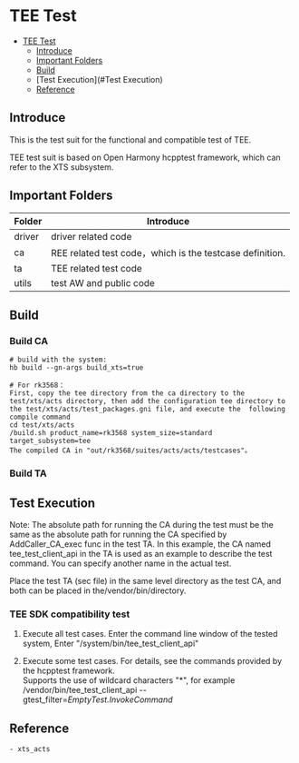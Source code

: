 # TEE Test

- [TEE Test](#TEE-test)
  - [Introduce](#introduce)
  - [Important Folders](#important-folders)
  - [Build](#build)
  - [Test Execution](#Test Execution)
  - [Reference](#Reference)

## Introduce

This is the test suit for the functional and compatible test of TEE.

TEE test suit is based on Open Harmony hcpptest framework, which can refer to the XTS subsystem.

## Important Folders

|  Folder   |  Introduce  |
|  ----  |  ----  |
| driver  | driver related code |
| ca  | REE related test code，which is the testcase definition. |
| ta  | TEE related test code |
| utils  | test AW and public code |

## Build
### Build CA 

    # build with the system:
    hb build --gn-args build_xts=true

    # For rk3568：
    First, copy the tee directory from the ca directory to the test/xts/acts directory, then add the configuration tee directory to the test/xts/acts/test_packages.gni file, and execute the  following compile command
    cd test/xts/acts
    /build.sh product_name=rk3568 system_size=standard target_subsystem=tee
    The compiled CA in "out/rk3568/suites/acts/acts/testcases"。
### Build TA 


## Test Execution
Note: The absolute path for running the CA during the test must be the same as the absolute path for running the CA specified by AddCaller_CA_exec func in the test TA. In this example, the CA named tee_test_client_api in the TA is used as an example to describe the test command. You can specify another name in the actual test.

Place the test TA (sec file) in the same level directory as the test CA, and both can be placed in the/vendor/bin/directory.

### TEE SDK compatibility test
1. Execute all test cases.
Enter the command line window of the tested system, Enter "/system/bin/tee_test_client_api"

2. Execute some test cases.
For details, see the commands provided by the hcpptest framework.  
Supports the use of wildcard characters "*", for example /vendor/bin/tee_test_client_api --gtest_filter=*EmptyTest.InvokeCommand*


## Reference
    - xts_acts
